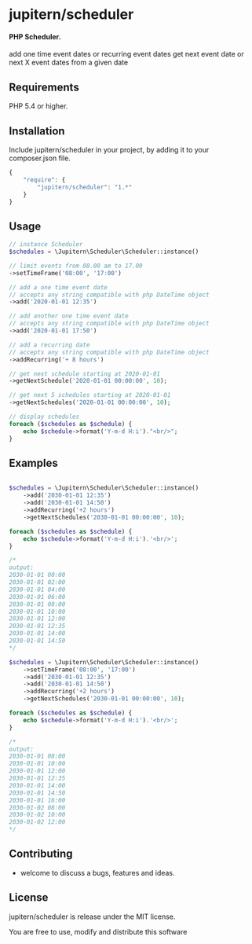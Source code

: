 # jupitern/scheduler
#### PHP Scheduler.

add one time event dates or recurring event dates
get next event date or next X event dates from a given date

## Requirements

PHP 5.4 or higher.

## Installation

Include jupitern/scheduler in your project, by adding it to your composer.json file.
```javascript
{
    "require": {
        "jupitern/scheduler": "1.*"
    }
}
```

## Usage
```php
// instance Scheduler
$schedules = \Jupitern\Scheduler\Scheduler::instance()

// limit events from 08.00 am to 17.00
->setTimeFrame('08:00', '17:00')

// add a one time event date
// accepts any string compatible with php DateTime object
->add('2020-01-01 12:35')

// add another one time event date
// accepts any string compatible with php DateTime object
->add('2020-01-01 17:50')

// add a recurring date
// accepts any string compatible with php DateTime object
->addRecurring('+ 8 hours')

// get next schedule starting at 2020-01-01
->getNextSchedule('2020-01-01 00:00:00', 10);

// get next 5 schedules starting at 2020-01-01
->getNextSchedules('2020-01-01 00:00:00', 10);

// display schedules
foreach ($schedules as $schedule) {
    echo $schedule->format('Y-m-d H:i')."<br/>";
}

```

## Examples
```php

$schedules = \Jupitern\Scheduler\Scheduler::instance()
    ->add('2030-01-01 12:35')
    ->add('2030-01-01 14:50')
    ->addRecurring('+2 hours')
    ->getNextSchedules('2030-01-01 00:00:00', 10);

foreach ($schedules as $schedule) {
    echo $schedule->format('Y-m-d H:i').'<br/>';
}

/*
output:
2030-01-01 00:00
2030-01-01 02:00
2030-01-01 04:00
2030-01-01 06:00
2030-01-01 08:00
2030-01-01 10:00
2030-01-01 12:00
2030-01-01 12:35
2030-01-01 14:00
2030-01-01 14:50
*/

$schedules = \Jupitern\Scheduler\Scheduler::instance()
    ->setTimeFrame('08:00', '17:00')
    ->add('2030-01-01 12:35')
    ->add('2030-01-01 14:50')
    ->addRecurring('+2 hours')
    ->getNextSchedules('2030-01-01 00:00:00', 10);

foreach ($schedules as $schedule) {
    echo $schedule->format('Y-m-d H:i').'<br/>';
}

/*
output:
2030-01-01 08:00
2030-01-01 10:00
2030-01-01 12:00
2030-01-01 12:35
2030-01-01 14:00
2030-01-01 14:50
2030-01-01 16:00
2030-01-02 08:00
2030-01-02 10:00
2030-01-02 12:00
*/

```

## Contributing

 - welcome to discuss a bugs, features and ideas.

## License

jupitern/scheduler is release under the MIT license.

You are free to use, modify and distribute this software
